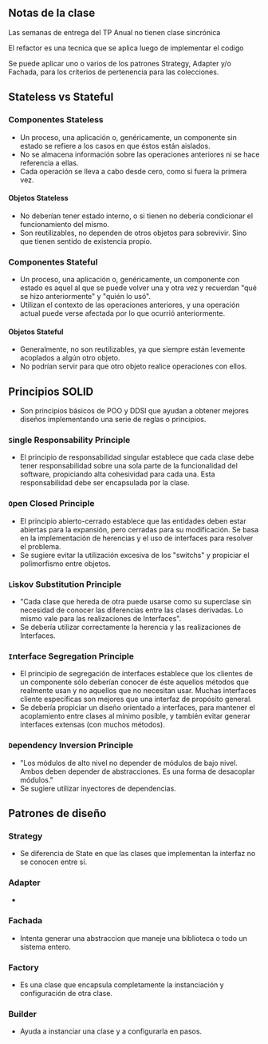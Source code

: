 ## Notas de la clase

Las semanas de entrega del TP Anual no tienen clase sincrónica

El refactor es una tecnica que se aplica luego de implementar el codigo

Se puede aplicar uno o varios de los patrones Strategy, Adapter y/o Fachada, para los criterios de pertenencia para las colecciones.

## Stateless vs Stateful

### Componentes Stateless
* Un proceso, una aplicación o, genéricamente, un componente sin estado se refiere a los casos en que éstos están aislados.
* No se almacena información sobre las operaciones anteriores ni se hace referencia a ellas.
* Cada operación se lleva a cabo desde cero, como si fuera la primera vez.

#### Objetos Stateless
* No deberían tener estado interno, o si tienen no debería condicionar el funcionamiento del mismo.
* Son reutilizables, no dependen de otros objetos para sobrevivir. Sino que tienen sentido de existencia propio.

### Componentes Stateful
* Un proceso, una aplicación o, genéricamente, un componente con estado es aquel al que se puede volver una y otra vez y recuerdan "qué se hizo anteriormente" y "quién lo usó".
* Utilizan el contexto de las operaciones anteriores, y una operación actual puede verse afectada por lo que ocurrió anteriormente.

#### Objetos Stateful
* Generalmente, no son reutilizables, ya que siempre están levemente acoplados a algún otro objeto.
* No podrían servir para que otro objeto realice operaciones con ellos.

## Principios SOLID
* Son principios básicos de POO y DDSI que ayudan a obtener mejores diseños implementando una serie de reglas o principios.

### ``S``ingle Responsability Principle
* El principio de responsabilidad singular establece que cada clase debe tener responsabilidad sobre una sola parte de la funcionalidad del software, propiciando alta cohesividad para cada una. Esta responsabilidad debe ser encapsulada por la clase.

### `O`pen Closed Principle
* El principio abierto-cerrado establece que las entidades deben estar abiertas para la expansión, pero cerradas para su modificación. Se basa en la implementación de herencias y el uso de interfaces para resolver el problema.
* Se sugiere evitar la utilización excesiva de los "switchs" y propiciar el polimorfismo entre objetos.

### `L`iskov Substitution Principle
* "Cada clase que hereda de otra puede usarse como su superclase sin necesidad de conocer las diferencias entre las clases derivadas. Lo mismo vale para las realizaciones de Interfaces".
* Se debería utilizar correctamente la herencia y las realizaciones de Interfaces.

### `I`nterface Segregation Principle
* El principio de segregación de interfaces establece que los clientes de un componente sólo deberían conocer de éste aquellos métodos que realmente usan y no aquellos que no necesitan usar. Muchas interfaces cliente específicas son mejores que una interfaz de propósito general.
* Se debería propiciar un diseño orientado a interfaces, para mantener el acoplamiento entre clases al mínimo posible, y también evitar generar interfaces extensas (con muchos métodos).

### `D`ependency Inversion Principle
* "Los módulos de alto nivel no depender de módulos de bajo nivel. Ambos deben depender de abstracciones. Es una forma de desacoplar módulos."
* Se sugiere utilizar inyectores de dependencias.

## Patrones de diseño
### Strategy
* Se diferencia de State en que las clases que implementan la interfaz no se conocen entre sí.

### Adapter
* 

### Fachada
* Intenta generar una abstraccion que maneje una biblioteca o todo un sistema entero.

### Factory
* Es una clase que encapsula completamente la instanciación y configuración de otra clase.
  
### Builder
* Ayuda a instanciar una clase y a configurarla en pasos.